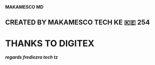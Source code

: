 #### MAKAMESCO MD
## CREATED BY MAKAMESCO TECH KE 🇰🇪 254
# THANKS TO DIGITEX
***regards frediezra tech tz***
